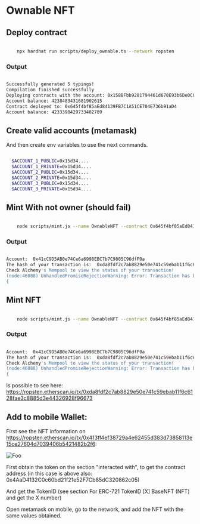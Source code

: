 # Ownable NFT

## Deploy contract

```bash

    npx hardhat run scripts/deploy_ownable.ts --network ropsten

```

### Output

```bash

Successfully generated 5 typings!
Compilation finished successfully
Deploying contracts with the account: 0x158BFbb9281794461d670E93b6De0C8a98F79CfE
Account balance: 4238483431681902615
Contract deployed to: 0x645f4bf85aEd84139FB7C1A51CE704E736b91aD4
Account balance: 4233398429733402789


```

## Create valid accounts (metamask)

And then create env variables to use the next commands.

```bash

  $ACCOUNT_1_PUBLIC=0x15d34....
  $ACCOUNT_1_PRIVATE=0x15d34....
  $ACCOUNT_2_PUBLIC=0x15d34....
  $ACCOUNT_2_PRIVATE=0x15d34....
  $ACCOUNT_3_PUBLIC=0x15d34....
  $ACCOUNT_3_PRIVATE=0x15d34....

```

## Mint With not owner (should fail)

```bash

    node scripts/mint.js --name OwnableNFT --contract 0x645f4bf85aEd84139FB7C1A51CE704E736b91aD4 --metadata QmSdnyBWHJ2y9cDLHi6mWyX2ND77KnvURckQHsC7SpdS8U --public $ACCOUNT_2_PUBLIC --private $ACCOUNT_2_PRIVATE

```

### Output

```bash

Account:  0x41cC9D5AB0e74Ce6a6998EBC7b7C9805C96dfF0a
The hash of your transaction is:  0xda8fdf2c7ab8829e50e741c59ebab11f6c6128fae3c8885d3e44326928f96673
Check Alchemy's Mempool to view the status of your transaction!
(node:46088) UnhandledPromiseRejectionWarning: Error: Transaction has been reverted by the EVM:
{

```

## Mint NFT

```bash

    node scripts/mint.js --name OwnableNFT --contract 0x645f4bf85aEd84139FB7C1A51CE704E736b91aD4 --metadata QmSdnyBWHJ2y9cDLHi6mWyX2ND77KnvURckQHsC7SpdS8U --public $ACCOUNT_1_PUBLIC --private $ACCOUNT_1_PRIVATE

```

### Output

```bash

Account:  0x41cC9D5AB0e74Ce6a6998EBC7b7C9805C96dfF0a
The hash of your transaction is:  0xda8fdf2c7ab8829e50e741c59ebab11f6c6128fae3c8885d3e44326928f96673
Check Alchemy's Mempool to view the status of your transaction!
(node:46088) UnhandledPromiseRejectionWarning: Error: Transaction has been reverted by the EVM:
{

```

Is possible to see here: <https://ropsten.etherscan.io/tx/0xda8fdf2c7ab8829e50e741c59ebab11f6c6128fae3c8885d3e44326928f96673>


## Add to mobile Wallet:

First see the NFT information on <https://ropsten.etherscan.io/tx/0x413ff4ef38729a4e62455d383d73858113e15ce27604d7039406b5421482b2f6>:

![Foo](https://i.imgur.com/jvA4wg0.png)

First obtain the token on the section "interacted with", to get the contract address (in this case is above also: 0x4AaD4132C0c60bd21f21e52F7Cb85dC320862c05)

And get the TokenID (see section For  ERC-721 TokenID [X] BaseNFT (NFT) and get the X number)

Open metamask on mobile, go to the network, and add the NFT with the same values obtained.